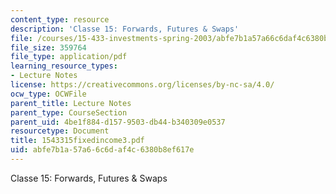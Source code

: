 ```yaml
---
content_type: resource
description: 'Classe 15: Forwards, Futures & Swaps'
file: /courses/15-433-investments-spring-2003/abfe7b1a57a66c6daf4c6380b8ef617e_1543315fixedincome3.pdf
file_size: 359764
file_type: application/pdf
learning_resource_types:
- Lecture Notes
license: https://creativecommons.org/licenses/by-nc-sa/4.0/
ocw_type: OCWFile
parent_title: Lecture Notes
parent_type: CourseSection
parent_uid: 4be1f884-d157-9503-db44-b340309e0537
resourcetype: Document
title: 1543315fixedincome3.pdf
uid: abfe7b1a-57a6-6c6d-af4c-6380b8ef617e
---
```

Classe 15: Forwards, Futures & Swaps